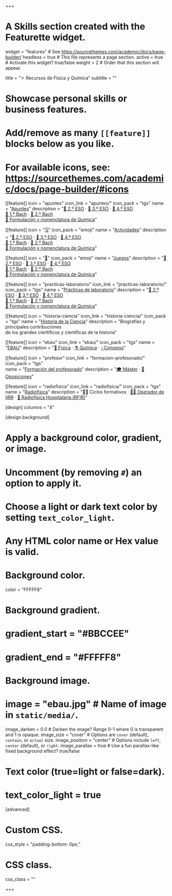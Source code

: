 +++
# A Skills section created with the Featurette widget.
widget = "features"  # See https://sourcethemes.com/academic/docs/page-builder/
headless = true  # This file represents a page section.
active = true  # Activate this widget? true/false
weight = 2  # Order that this section will appear.

title = "⚛️ Recursos de Física y Química"
subtitle = ""

# Showcase personal skills or business features.
# 
# Add/remove as many `[[feature]]` blocks below as you like.
# 
# For available icons, see: https://sourcethemes.com/academic/docs/page-builder/#icons

[[feature]]
  icon = "apuntes"
  icon_link = "apuntes/"
  icon_pack = "tgs"
  name = "[Apuntes](apuntes)"
  description = "[📗 2.º ESO](apuntes/2eso) · [📘 3.º ESO](apuntes/3eso) · [📙 4.º ESO](apuntes/4eso) <br> [📕 1.º Bach](apuntes/1bach) · [📓 2.º Bach](apuntes/2bach) <br> [📔 Formulación y nomenclatura de Química](apuntes/formulacion-nomenclatura-quimica)"

[[feature]]
  icon = "[🗒️](actividades)"
  icon_pack = "emoji"
  name = "[Actividades](actividades)"
  description = "[📗 2.º ESO](actividades/2eso) · [📘 3.º ESO](actividades/3eso) · [📙 4.º ESO](actividades/4eso) <br> [📕 1.º Bach](actividades/1bach) · [📓 2.º Bach](actividades/2bach) <br> [📔 Formulación y nomenclatura de Química](actividades/formulacion-nomenclatura-quimica)"

[[feature]]
  icon = "[🧩](juegos)"
  icon_pack = "emoji"
  name = "[Juegos](juegos)"
  description = "[📗 2.º ESO](juegos/2eso) · [📘 3.º ESO](juegos/3eso) · [📙 4.º ESO](juegos/4eso) <br> [📕 1.º Bach](juegos/1bach) · [📓 2.º Bach](juegos/2bach) <br> [📔 Formulación y nomenclatura de Química](juegos/formulacion-nomenclatura-quimica)"

[[feature]]
  icon = "practicas-laboratorio"
  icon_link = "practicas-laboratorio/"
  icon_pack = "tgs"
  name = "[Prácticas de laboratorio](practicas-laboratorio)"
  description = "[📗 2.º ESO](practicas-laboratorio/2eso) · [📘 3.º ESO](practicas-laboratorio/3eso) · [📙 4.º ESO](practicas-laboratorio/4eso) <br> [📕 1.º Bach](practicas-laboratorio/1bach) · [📓 2.º Bach](practicas-laboratorio/2bach) <br> [📔 Formulación y nomenclatura de Química](practicas-laboratorio/formulacion-nomenclatura-quimica)"    

[[feature]]
  icon = "historia-ciencia"
  icon_link = "historia-ciencia/"
  icon_pack = "tgs"
  name = "[Historia de la Ciencia](historia-ciencia)"
  description = "Biografías y principales contribuciones <br> de los grandes científicos y científicas de la historia"
  
[[feature]]
  icon = "ebau"
  icon_link = "ebau/"
  icon_pack = "tgs"
  name = "[EBAU](ebau)"
  description = "[🧲 Física](ebau/fisica) · [⚗️ Química](ebau/quimica) · [💡Consejos](ebau/consejos)"
  
[[feature]]
  icon = "profesor"
  icon_link = "formacion-profesorado/"
  icon_pack = "tgs"  
  name = "[Formación del profesorado](formacion-profesorado)"
  description = "[🎓 Máster](formacion-profesorado/master) · [📝 Oposiciones](formacion-profesorado/oposiciones)"

[[feature]]
  icon = "radiofisica"
  icon_link = "radiofisica/"
  icon_pack = "tgs"
  name = "[Radiofísica](radiofisica)"
  description = "🧑‍🏫 Ciclos formativos · [🧑‍🔧 Operador de IIRR](radiofisica/operador-IIRR) · [🏥 Radiofísica Hospitalaria (RFIR)](radiofisica/RFIR)"
   
[design]
  columns = "4"

[design.background]
  # Apply a background color, gradient, or image.
  #   Uncomment (by removing `#`) an option to apply it.
  #   Choose a light or dark text color by setting `text_color_light`.
  #   Any HTML color name or Hex value is valid.
  
  # Background color.
  color = "FFFFF8"
  
  # Background gradient.
  # gradient_start = "#BBCCEE"
  # gradient_end = "#FFFFF8"
  
  # Background image.
  # image = "ebau.jpg"  # Name of image in `static/media/`.
  image_darken = 0.0  # Darken the image? Range 0-1 where 0 is transparent and 1 is opaque.
  image_size = "cover"  #  Options are `cover` (default), `contain`, or `actual` size.
  image_position = "center"  # Options include `left`, `center` (default), or `right`.
  image_parallax = true  # Use a fun parallax-like fixed background effect? true/false

  # Text color (true=light or false=dark).
  # text_color_light = true    

[advanced]
 # Custom CSS. 
 css_style = "padding-bottom: 0px;"
 
 # CSS class.
 css_class = ""

+++